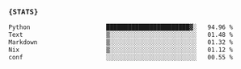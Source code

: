 ### `{STATS}` 
<!--START_SECTION:waka-->

```txt
Python                     ███████████████████████▓░   94.96 %
Text                       ▒░░░░░░░░░░░░░░░░░░░░░░░░   01.48 %
Markdown                   ▒░░░░░░░░░░░░░░░░░░░░░░░░   01.32 %
Nix                        ▒░░░░░░░░░░░░░░░░░░░░░░░░   01.12 %
conf                       ░░░░░░░░░░░░░░░░░░░░░░░░░   00.55 %
```

<!--END_SECTION:waka-->

